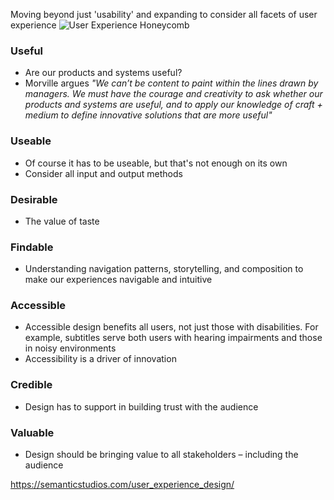 Moving beyond just 'usability' and expanding to consider all facets of user experience
![User Experience Honeycomb](https://semanticstudios.com/wp-content/uploads/2004/06/honeycomb.jpg)
### Useful
- Are our products and systems useful?
- Morville argues *"We can’t be content to paint within the lines drawn by managers. We must have the courage and creativity to ask whether our products and systems are useful, and to apply our knowledge of craft + medium to define innovative solutions that are more useful"*

### Useable
- Of course it has to be useable, but that's not enough on its own
- Consider all input and output methods

### Desirable
- The value of taste

### Findable
- Understanding navigation patterns, storytelling, and composition to make our experiences navigable and intuitive 

### Accessible
- Accessible design benefits all users, not just those with disabilities. For example, subtitles serve both users with hearing impairments and those in noisy environments
- Accessibility is a driver of innovation

### Credible 
- Design has to support in building trust with the audience

### Valuable
- Design should be bringing value to all stakeholders – including the audience 


https://semanticstudios.com/user_experience_design/